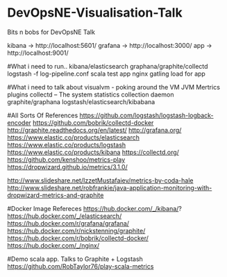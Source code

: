 # DevOpsNE-Visualisation-Talk
Bits n bobs for DevOpsNE Talk

kibana -> http://localhost:5601/
grafana -> http://localhost:3000/
app -> http://localhost:9001/


#What i need to run..
kibana/elasticsearch
graphana/graphite/collectd
logstash -f log-pipeline.conf
scala test app
nginx
gatling load for app

#What i need to talk about
visualvm - poking around the VM
JVM Mertrics plugins
collectd – The system statistics collection daemon
graphite/graphana
logstash/elasticsearch/kibabana


#All Sorts Of References
https://github.com/logstash/logstash-logback-encoder
https://github.com/bobrik/collectd-docker
http://graphite.readthedocs.org/en/latest/
http://grafana.org/
https://www.elastic.co/products/elasticsearch
https://www.elastic.co/products/logstash
https://www.elastic.co/products/kibana
https://collectd.org/
https://github.com/kenshoo/metrics-play
https://dropwizard.github.io/metrics/3.1.0/

http://www.slideshare.net/IzzetMustafaiev/metrics-by-coda-hale
http://www.slideshare.net/robfrankie/java-application-monitoring-with-dropwizard-metrics-and-graphite

#Docker Image Refereces
https://hub.docker.com/_/kibana/?
https://hub.docker.com/_/elasticsearch/
https://hub.docker.com/r/grafana/grafana/
https://hub.docker.com/r/nickstenning/graphite/
https://hub.docker.com/r/bobrik/collectd-docker/
https://hub.docker.com/_/nginx/

#Demo scala app. Talks to Graphite + Logstash
https://github.com/RobTaylor76/play-scala-metrics
